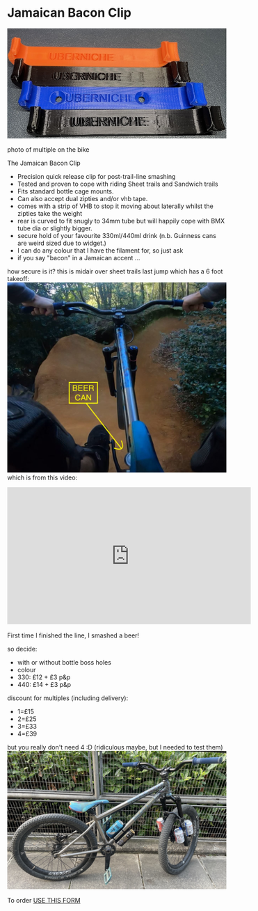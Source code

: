 # Jamaican Bacon Clip
![plugs](img/bacon.jpg)

photo of multiple on the bike
 



The Jamaican Bacon Clip
- Precision quick release clip for post-trail-line smashing
- Tested and proven to cope with riding Sheet trails and Sandwich trails
- Fits standard bottle cage mounts.
- Can also accept dual zipties and/or vhb tape.
- comes with a strip of VHB to stop it moving about laterally whilst the zipties take the weight
- rear is curved to fit snugly to 34mm tube but will happily cope with BMX tube dia or slightly bigger.
- secure hold of your favourite 330ml/440ml drink (n.b. Guinness cans are weird sized due to widget.)
- I can do any colour that I have the filament for, so just ask
- if you say "bacon" in a Jamaican accent ...

how secure is it?
this is midair over sheet trails last jump which has a 6 foot takeoff:
![sheet](img/Beer%20can%20jump.jpg)
which is from this video:
<iframe width="560" height="315" src="https://www.youtube.com/embed/Dp522QPF-HY?si=Jwde1ShAq1-ExYmz" frameborder="0" allowfullscreen></iframe>

First time I finished the line, I smashed a beer! 

so decide:
- with or without bottle boss holes
- colour
- 330: £12 + £3 p&p
- 440: £14 + £3 p&p

discount for multiples (including delivery):
- 1=£15
- 2=£25
- 3=£33
- 4=£39

but you really don't need 4 :D (ridiculous maybe, but I needed to test them)
![too-many](img/too-many-beers.jpeg)

To order [USE THIS FORM](https://forms.gle/5vtitZ7rHnNgAx4Y6)
